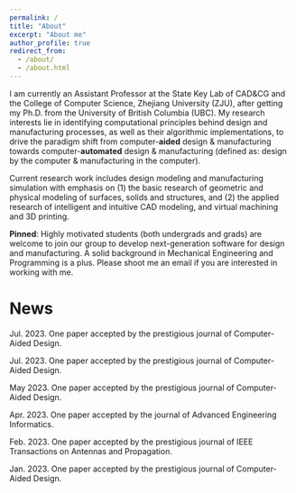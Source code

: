 ```yaml
---
permalink: /
title: "About"
excerpt: "About me"
author_profile: true
redirect_from: 
  - /about/
  - /about.html
---
```


I am currently an Assistant Professor at the State Key Lab of CAD&CG and the College of Computer Science, Zhejiang University (ZJU), after getting my Ph.D. from the University of British Columbia (UBC). My research interests lie in identifying computational principles behind design and manufacturing processes, as well as their algorithmic implementations, to drive the paradigm shift from computer-**aided** design & manufacturing towards computer-**automated** design & manufacturing (defined as: design by the computer & manufacturing in the computer).

Current research work includes design modeling and manufacturing simulation with emphasis on (1) the basic research of geometric and physical modeling of surfaces, solids and structures, and (2) the applied research of intelligent and intuitive CAD modeling, and virtual machining and 3D printing.

**Pinned**: Highly motivated students (both undergrads and grads) are welcome to join our group to develop next-generation software for design and manufacturing. A solid background in Mechanical Engineering and Programming is a plus. Please shoot me an email if you are interested in working with me.

News
======
Jul. 2023. One paper accepted by the prestigious journal of Computer-Aided Design.

Jul. 2023. One paper accepted by the prestigious journal of Computer-Aided Design.

May 2023. One paper accepted by the prestigious journal of Computer-Aided Design.

Apr. 2023. One paper accepted by the journal of Advanced Engineering Informatics.

Feb. 2023. One paper accepted by the prestigious journal of IEEE Transactions on Antennas and Propagation.

Jan. 2023. One paper accepted by the prestigious journal of Computer-Aided Design.
